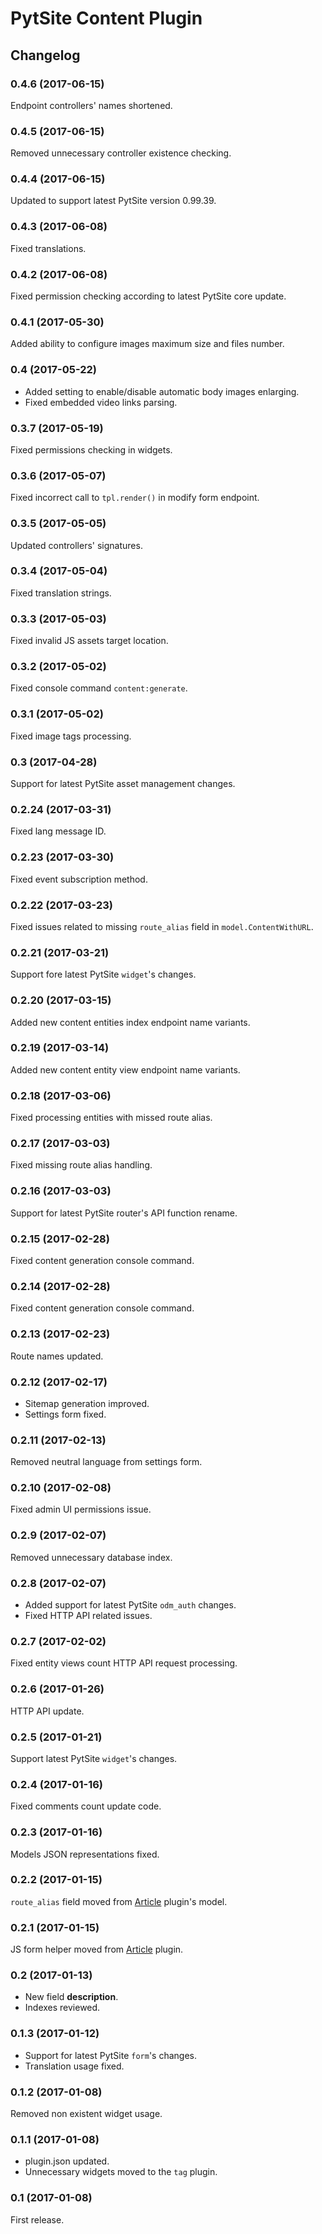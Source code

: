 # PytSite Content Plugin


## Changelog


### 0.4.6 (2017-06-15)
Endpoint controllers' names shortened.


### 0.4.5 (2017-06-15)
Removed unnecessary controller existence checking.


### 0.4.4 (2017-06-15)
Updated to support latest PytSite version 0.99.39.


### 0.4.3 (2017-06-08)
Fixed translations.


### 0.4.2 (2017-06-08)
Fixed permission checking according to latest PytSite core update.


### 0.4.1 (2017-05-30)
Added ability to configure images maximum size and files number. 


### 0.4 (2017-05-22)
- Added setting to enable/disable automatic body images enlarging.
- Fixed embedded video links parsing.


### 0.3.7 (2017-05-19)
Fixed permissions checking in widgets.


### 0.3.6 (2017-05-07)
Fixed incorrect call to `tpl.render()` in modify form endpoint.


### 0.3.5 (2017-05-05)
Updated controllers' signatures.


### 0.3.4 (2017-05-04)
Fixed translation strings.


### 0.3.3 (2017-05-03)
Fixed invalid JS assets target location.


### 0.3.2 (2017-05-02)
Fixed console command `content:generate`.


### 0.3.1 (2017-05-02)
Fixed image tags processing. 


### 0.3 (2017-04-28)
Support for latest PytSite asset management changes.


### 0.2.24 (2017-03-31)
Fixed lang message ID.


### 0.2.23 (2017-03-30)
Fixed event subscription method. 


### 0.2.22 (2017-03-23)
Fixed issues related to missing `route_alias` field in `model.ContentWithURL`.


### 0.2.21 (2017-03-21)
Support fore latest PytSite `widget`'s changes.


### 0.2.20 (2017-03-15)
Added new content entities index endpoint name variants.


### 0.2.19 (2017-03-14)
Added new content entity view endpoint name variants.


### 0.2.18 (2017-03-06)
Fixed processing entities with missed route alias.


### 0.2.17 (2017-03-03)
Fixed missing route alias handling.


### 0.2.16 (2017-03-03)
Support for latest PytSite router's API function rename.


### 0.2.15 (2017-02-28)
Fixed content generation console command.


### 0.2.14 (2017-02-28)
Fixed content generation console command.


### 0.2.13 (2017-02-23)
Route names updated.


### 0.2.12 (2017-02-17)
- Sitemap generation improved.
- Settings form fixed.


### 0.2.11 (2017-02-13)
Removed neutral language from settings form.


### 0.2.10 (2017-02-08)
Fixed admin UI permissions issue. 


### 0.2.9 (2017-02-07)
Removed unnecessary database index.


### 0.2.8 (2017-02-07)
- Added support for latest PytSite `odm_auth` changes.
- Fixed HTTP API related issues.


### 0.2.7 (2017-02-02)
Fixed entity views count HTTP API request processing.


### 0.2.6 (2017-01-26)
HTTP API update.


### 0.2.5 (2017-01-21)
Support latest PytSite `widget`'s changes.


### 0.2.4 (2017-01-16)
Fixed comments count update code.


### 0.2.3 (2017-01-16)
Models JSON representations fixed.


### 0.2.2 (2017-01-15)
`route_alias` field moved from [Article](https://github.com/pytsite/plugin-article) plugin's model.


### 0.2.1 (2017-01-15)
JS form helper moved from [Article](https://github.com/pytsite/plugin-article) plugin.


### 0.2 (2017-01-13)
- New field **description**.
- Indexes reviewed.


### 0.1.3 (2017-01-12)
- Support for latest PytSite `form`'s changes.
- Translation usage fixed.


### 0.1.2 (2017-01-08)
Removed non existent widget usage.


### 0.1.1 (2017-01-08)
- plugin.json updated.
- Unnecessary widgets moved to the `tag` plugin.


### 0.1 (2017-01-08)
First release.

